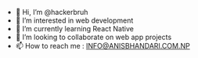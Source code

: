 - 👋 Hi, I’m @hackerbruh
- 👀 I’m interested in web development
- 🌱 I’m currently learning React Native
- 💞️ I’m looking to collaborate on web app projects
- 📫 How to reach me : INFO@ANISBHANDARI.COM.NP

<!---
hackerbruh/hackerbruh is a ✨ special ✨ repository because its `README.md` (this file) appears on your GitHub profile.
You can click the Preview link to take a look at your changes.
--->
